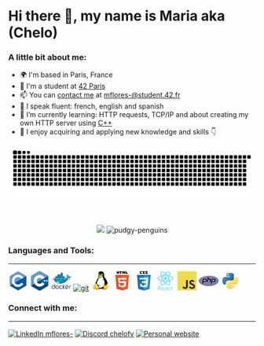 Hi there 👋, my name is Maria aka (Chelo)
======
### A little bit about me:
* 🌍 I'm based in Paris, France
* 🏫 I'm a student at [42 Paris](https://42.fr/en/homepage/ "école 42")
* 📫 You can [contact me](#connect-with-me) at [mflores-@student.42.fr](mailto:mflores-@student.42.fr)
* 💬 I speak fluent: french, english and spanish
* 🧠 I’m currently learning: HTTP requests, TCP/IP and about creating my own HTTP server using [C++](#languages-and-tools)
* 💪 I enjoy acquiring and applying new knowledge and skills :point_down:

<picture>
  <source media="(prefers-color-scheme: dark)" srcset="https://github.com/mariav7/mariav7/blob/output/github-snake-dark.svg">
  <source media="(prefers-color-scheme: light)" srcset="https://github.com/mariav7/mariav7/blob/output/github-snake.svg">
  <img alt="my-github-snake" src="https://github.com/mariav7/mariav7/blob/output/github-snake.svg">
</picture>
<br>
<br>
<br>
<p align="center">
  <img
    src="https://github-readme-stats.vercel.app/api/top-langs/?username=mariav7&layout=donut-vertical&theme=radical&hide_border=true"
    media="(prefers-color-scheme: dark)"
    width="30%"
  />
  <img width="35%" src="https://i.giphy.com/media/CuuSHzuc0O166MRfjt/giphy.webp" alt="pudgy-penguins" />
</p>

### Languages and Tools:
***
<p align="left">
  <a href="https://www.cprogramming.com/" target="_blank" rel="noreferrer"> <img src="https://raw.githubusercontent.com/devicons/devicon/master/icons/c/c-original.svg" alt="c" width="40" height="40"/></a>
  <a href="https://www.w3schools.com/cpp/" target="_blank" rel="noreferrer"> <img src="https://raw.githubusercontent.com/devicons/devicon/master/icons/cplusplus/cplusplus-original.svg" alt="cplusplus" width="40" height="40"/></a>
  <a href="https://www.docker.com/" target="_blank" rel="noreferrer"> <img src="https://raw.githubusercontent.com/devicons/devicon/master/icons/docker/docker-original-wordmark.svg" alt="docker" width="40" height="40"/></a>
  <a href="https://git-scm.com/" target="_blank" rel="noreferrer"> <img src="https://www.vectorlogo.zone/logos/git-scm/git-scm-icon.svg" alt="git" width="40" height="40"/></a>
  <a href="https://www.linux.org/" target="_blank" rel="noreferrer"> <img src="https://raw.githubusercontent.com/devicons/devicon/master/icons/linux/linux-original.svg" alt="linux" width="40" height="40"/></a>
  <a href="https://www.w3.org/html/" target="_blank" rel="noreferrer"> <img src="https://raw.githubusercontent.com/devicons/devicon/master/icons/html5/html5-original-wordmark.svg" alt="html5" width="40" height="40"/></a>
  <a href="https://www.w3schools.com/css/" target="_blank" rel="noreferrer"> <img src="https://raw.githubusercontent.com/devicons/devicon/master/icons/css3/css3-original-wordmark.svg" alt="css3" width="40" height="40"/></a>
  <a href="https://reactjs.org/" target="_blank" rel="noreferrer"> <img src="https://raw.githubusercontent.com/devicons/devicon/master/icons/react/react-original-wordmark.svg" alt="react" width="40" height="40"/></a>
  <a href="https://developer.mozilla.org/en-US/docs/Web/JavaScript" target="_blank" rel="noreferrer"> <img src="https://raw.githubusercontent.com/devicons/devicon/master/icons/javascript/javascript-original.svg" alt="javascript" width="40" height="40"/></a>
  <a href="https://www.php.net" target="_blank" rel="noreferrer"> <img src="https://raw.githubusercontent.com/devicons/devicon/master/icons/php/php-original.svg" alt="php" width="40" height="40"/></a>
  <a href="https://www.python.org" target="_blank" rel="noreferrer"> <img src="https://raw.githubusercontent.com/devicons/devicon/master/icons/python/python-original.svg" alt="python" width="40" height="40"/></a>
</p>

### Connect with me:
***
<p align="left">
  <a href="https://linkedin.com/in/mflores-" target="_blank"><img align="center" src="https://raw.githubusercontent.com/rahuldkjain/github-profile-readme-generator/master/src/images/icons/Social/linked-in-alt.svg" alt="LinkedIn mflores-" height="30" width="40" /></a>
  <a href="https://discordapp.com/users/710207757550223392" target="_blank"><img align="center" src="https://raw.githubusercontent.com/rahuldkjain/github-profile-readme-generator/master/src/images/icons/Social/discord.svg" alt="Discord chelofv" height="40" width="40" /></a>
  <a href="https://mariav7.github.io" target="_blank"><img align="center" src="https://github.com/mariav7/mariav7.github.io/blob/master/images/favicon-32x32.png" alt="Personal website" height="40" width="40" /></a>
</p>
